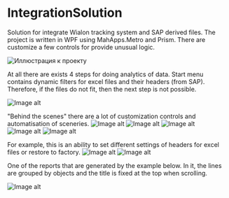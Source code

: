 # IntegrationSolution
Solution for integrate Wialon tracking system and SAP derived files. The project is written in WPF using MahApps.Metro and Prism. There are customize a few controls for provide unusual logic.

![Иллюстрация к проекту](https://github.com/ankriukov/IntegrationSolution/blob/master/6.png)

At all there are exists 4 steps for doing analytics of data.
Start menu contains dynamic filters for excel files and their headers (from SAP). Therefore, if the files do not fit, then the next step is not possible.

![Image alt](https://github.com/ankriukov/IntegrationSolution/blob/master/Безымянный.png)

"Behind the scenes" there are a lot of customization controls and automatisation of sceneries.
![Image alt](https://github.com/ankriukov/IntegrationSolution/blob/master/4.png)
![Image alt](https://github.com/ankriukov/IntegrationSolution/blob/master/9.png)
![Image alt](https://github.com/ankriukov/IntegrationSolution/blob/master/5.png)
![Image alt](https://github.com/ankriukov/IntegrationSolution/blob/master/6.png)
![Image alt](https://github.com/ankriukov/IntegrationSolution/blob/master/8.png)

For example, this is an ability to set different settings of headers for excel files or restore to factory.
![Image alt](https://github.com/ankriukov/IntegrationSolution/blob/master/2.png)
![Image alt](https://github.com/ankriukov/IntegrationSolution/blob/master/3.png)

One of the reports that are generated by the example below. In it, the lines are grouped by objects and the title is fixed at the top when scrolling.

![Image alt](https://github.com/ankriukov/IntegrationSolution/blob/master/7.png)
